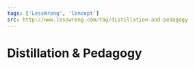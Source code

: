 ```yaml
---
tags: ['LessWrong', 'Concept']
src: http://www.lesswrong.com/tag/distillation-and-pedagogy
---
```


# Distillation & Pedagogy
